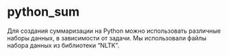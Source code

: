# python_sum
Для создания суммаризации на Python можно использовать различные наборы данных, в зависимости от задачи. Мы использовали файлы набора данных из библиотеки “NLTK”.
